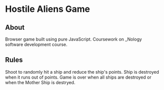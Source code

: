 # Hostile Aliens Game

## About

Browser game built using pure JavaScript. Coursework on _Nology software development course.

## Rules

Shoot to randomly hit a ship and reduce the ship's points. Ship is destroyed when it runs out of points. Game is over when all ships are destroyed or when the Mother Ship is destryed.

